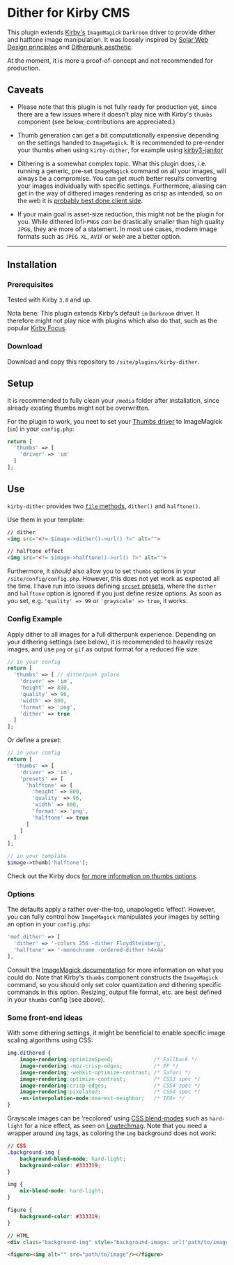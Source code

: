 # Dither for Kirby CMS

This plugin extends [Kirby's](http://getkirby.com/) `ImageMagick` `Darkroom` driver to provide dither and halftone image manipulation. It was loosely inspired by [Solar Web Design principles](https://github.com/lowtechmag/solar/wiki/Solar-Web-Design) and [Ditherpunk aesthetic](https://obradinn.com).

At the moment, it is more a proof-of-concept and not recommended for production.


## Caveats

- Please note that this plugin is not fully ready for production yet, since there are a few issues where it doesn't play nice with Kirby's `thumbs` component (see below, contributions are appreciated.)

- Thumb generation can get a bit computationally expensive depending on the settings handed to `ImageMagick`. It is recommended to pre-render your thumbs when using `kirby-dither`, for example using [kirby3-janitor](https://github.com/bnomei/kirby3-janitor)

- Dithering is a somewhat complex topic. What this plugin does, i.e. running a generic, pre-set `ImageMagick` command on all your images, will always be a compromise. You can get *much* better results converting your images individually with specific settings. Furthermore, aliasing can get in the way of dithered images rendering as crisp as intended, so on the web it is [probably best done client side](https://github.com/andrewstephens75/as-dithered-image#why-do-this-client-side).

- If your main goal is asset-size reduction, this might not be the plugin for you. While dithered lofi-`PNG`s *can* be drastically smaller than high quality `JPG`s, they are more of a statement. In most use cases, modern image formats such as `JPEG XL`, `AVIF` or `WebP` are a better option.


****


## Installation

### Prerequisites
Tested with Kirby `3.8` and up.

Nota bene: This plugin extends Kirby’s default `im`  `Darkroom` driver. It therefore might not play nice with plugins which also do that, such as the popular [Kirby Focus](https://github.com/flokosiol/kirby-focus).

### Download
Download and copy this repository to `/site/plugins/kirby-dither`.


## Setup

It is recommended to fully clean your `/media` folder after installation, since already existing thumbs might not be overwritten.

For the plugin to work, you neet to set your [Thumbs driver](https://getkirby.com/docs/reference/system/options/thumbs#thumbs-driver) to ImageMagick (`im`) in your `config.php`:

````php
return [
  'thumbs' => [
    'driver' => 'im'
  ]
];
````


## Use

`kirby-dither` provides two [`file` methods](https://getkirby.com/docs/reference/objects/cms/file), `dither()` and `halftone()`.

Use them in your template:

````html
// dither
<img src="<?= $image->dither()->url() ?>" alt="">

// halftone effect
<img src="<?= $image->halftone()->url() ?>" alt="">
````

Furthermore, it *should* also allow you to set `thumbs` options in your `/site/config/config.php`. However, this does not yet work as expected all the time. I have run into issues defining [`srcset` presets](https://getkirby.com/docs/reference/system/options/thumbs#srcsets), where the `dither` and `halftone` option is ignored if you just define resize options. As soon as you set, e.g. `'quality' => 99` or `'grayscale' => true`, it works.

### Config Example
Apply dither to all images for a full ditherpunk experience. Depending on your dithering settings (see below), it is recommended to heavily resize images, and use `png` or `gif` as output format for a reduced file size:

````php
// in your config
return [
  'thumbs' => [ // ditherpunk galore
    'driver' => 'im',
    'height' => 800,
    'quality' => 96,
    'width' => 800,
    'format' => 'png',
    'dither' => true
  ]
];
````

Or define a preset:

````php 
// in your config
return [
  'thumbs' => [
    'driver' => 'im',
    'presets' => [
      'halftone' => [
        'height' => 800,
        'quality' => 96,
        'width' => 800,
        'format' => 'png',
        'halftone' => true
      ]
    ]
  ]
];

// in your template
$image->thumb('halftone');
````

Check out the Kirby docs [for more information on thumbs options](https://getkirby.com/docs/reference/system/options/thumbs).

### Options 
The defaults apply a rather over-the-top, unapologetic ‘effect’. However, you can fully control how `ImageMagick` manipulates your images by setting an option in your `config.php`:

````php
'mof.dither' => [
  'dither' => '-colors 256 -dither FloydSteinberg',
  'halftone' => '-monochrome -ordered-dither h4x4a'
],
````

Consult the [ImageMagick documentation](https://legacy.imagemagick.org/Usage/quantize/) for more information on what you could do. Note that Kirby's `thumbs` component constructs the `ImageMagick` command, so you should only set color quantization and dithering specific commands in this option. Resizing, output file format, etc. are best defined in your `thumbs` config (see above).


### Some front-end ideas

With some dithering settings, it might be beneficial to enable specific image scaling algorithms using CSS:

````css
img.dithered {
    image-rendering:optimizeSpeed;             /* Fallback */
    image-rendering:-moz-crisp-edges;          /* FF */
    image-rendering:-webkit-optimize-contrast; /* Safari */
    image-rendering:optimize-contrast;         /* CSS3 spec */
    image-rendering:crisp-edges;               /* CSS4 spec */
    image-rendering:pixelated;                 /* CSS4 spec */
    -ms-interpolation-mode:nearest-neighbor;   /* IE8+ */
}
````

Grayscale images can be ‘recolored’ using [CSS blend-modes](https://developer.mozilla.org/en-US/docs/Web/CSS/mix-blend-mode) such as `hard-light` for a nice effect, as seen on [Lowtechmag](https://solar.lowtechmagazine.com). Note that you need a wrapper around `img` tags, as coloring the `img` background does not work:

````css
// CSS
.background-img {
	background-blend-mode: hard-light;
	background-color: #333319;
}

img {
	mix-blend-mode: hard-light;
}

figure {
	background-color: #333319;
}
````

````html
// HTML
<div class="background-img" style="background-image: url('path/to/image')"></div>

<figure><img alt="" src="path/to/image"/></figure>
````
